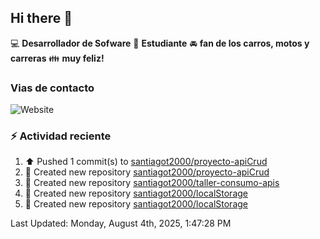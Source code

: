 ## Hi there 👋

:computer: **Desarrollador de Sofware**
:pencil: **Estudiante**
:oncoming_automobile: **fan de los carros, motos y carreras**
:family: **muy feliz!**

### Vias de contacto
![Website](https://img.shields.io/website?url=https%3A%2F%2Fgithub.com%2Fsantiagot2000)

### :zap: Actividad reciente
<!--RECENT_ACTIVITY:start-->
1. ⬆️ Pushed 1 commit(s) to [santiagot2000/proyecto-apiCrud](https://github.com/santiagot2000/proyecto-apiCrud)<br>
2. 📔 Created new repository [santiagot2000/proyecto-apiCrud](https://github.com/santiagot2000/proyecto-apiCrud)<br>
3. 📔 Created new repository [santiagot2000/taller-consumo-apis](https://github.com/santiagot2000/taller-consumo-apis)<br>
4. 📔 Created new repository [santiagot2000/localStorage](https://github.com/santiagot2000/localStorage)<br>
5. 📔 Created new repository [santiagot2000/localStorage](https://github.com/santiagot2000/localStorage)<br>
<!--RECENT_ACTIVITY:end-->
<!--RECENT_ACTIVITY:last_update-->
Last Updated: Monday, August 4th, 2025, 1:47:28 PM
<!--RECENT_ACTIVITY:last_update_end-->
